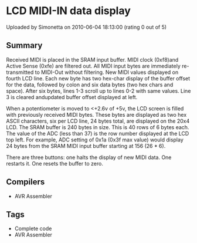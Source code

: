 # LCD MIDI-IN data display

Uploaded by Simonetta on 2010-06-04 18:13:00 (rating 0 out of 5)

## Summary

 Received MIDI is placed in the SRAM input buffer. MIDI clock (0xf8)and Active Sense (0xfe) are filtered out. All MIDI input bytes are immediately re-transmitted to MIDI-Out without filtering. New MIDI values displayed on fourth LCD line. Each new byte has two hex-char display of the buffer offset for the data, followed by colon and six data bytes (two hex chars and space). After six bytes, lines 1-3 scroll up to lines 0-2 with same values. Line 3 is cleared andupdated buffer offset displayed at left.


When a potentiometer is moved to <+2.6v of +5v, the LCD screen is filled with previously received MIDI bytes. These bytes are displayed as two hex ASCII characters, six per LCD line, 24 bytes total, are displayed on the 20x4 LCD. The SRAM buffer is 240 bytes in size. This is 40 rows of 6 bytes each. The value of the ADC (less than 37) is the row number displayed at the LCD top left. For example, ADC setting of 0x1a (0x3f max value) would display 24 bytes from the SRAM MIDI input buffer starting at 156 (26 * 6). 


 There are three buttons: one halts the display of new MIDI data. One restarts it. One resets the buffer to zero.

## Compilers

- AVR Assembler

## Tags

- Complete code
- AVR Assembler
